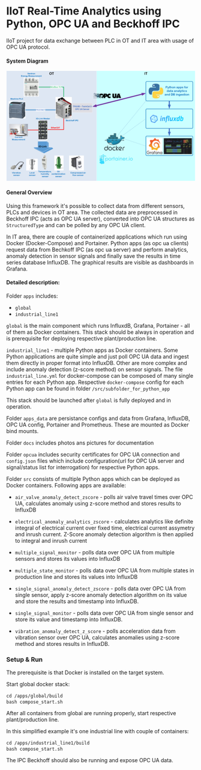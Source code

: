 # IIoT Real-Time Analytics using Python, OPC UA and Beckhoff IPC


IIoT project for data exchange between PLC in OT and IT area with usage of OPC UA protocol.  

#### System Diagram
![System Architecture](./docs/IIoT-opcua-tc3.png)

#### General Overview
Using this framework it's possible to collect data from different sensors, PLCs and devices in OT area. The collected data are preprocessed in Beckhoff IPC (acts as OPC UA server), converted into OPC UA structures as `StructuredType` and can be polled by any OPC UA client.

In IT area, there are couple of containerized  applications which run using Docker (Docker-Compose) and Portainer.
Python apps (as opc ua clients) request data from Bechkoff IPC (as opc ua server) and perform analytics, anomaly detection in sensor signals and finally save the results in time series database InfluxDB. 
The graphical results are visible as dashboards in Grafana.


#### Detailed description:
Folder `apps` includes:
* `global`
* `industrial_line1`

`global` is the main component which runs InfluxdB, Grafana, Portainer - all of them as Docker containers. This stack should be always in operation and is prerequisite for deploying respective plant/production line.  

`industrial_line1`  - multiple Python apps as Docker containers. Some Python applications are quite simple and just poll OPC UA data and ingest them directly in proper format into InfluxDB. Other are more complex and include anomaly detection (z-score method) on sensor signals.
The file `industrial_line.yml` for docker-compose can be composed of many single entries for each Python app. Respective `docker-compose` config for each Python app can be found in folder  `/src/subfolder_for_python_app`   

This stack should be launched after `global` is fully deployed and in operation.

Folder `apps_data` are persistance configs and data from Grafana, InfluxDB, OPC UA config, Portainer and Prometheus. These are mounted as Docker bind mounts.

Folder `docs` includes photos ans pictures for documentation

Folder `opcua` includes security certificates for OPC UA connection and `config.json` files which include configuration(url for OPC UA server and signal/status list for interrogation) for respective Python apps. 

Folder `src` consists of multiple Python apps which can be deployed as Docker containers. Following apps are available:

* `air_valve_anomaly_detect_zscore` - polls air valve travel times over OPC UA, calculates anomaly using z-score method and stores results to InfluxDB
* `electrical_anomaly_analytics_zscore` - 
calculates analytics like definite integral of electrical current over fixed time, electrical current assymetry and inrush current. Z-Score anomaly detection algorithm is then applied to integral and inrush current 

* `multiple_signal_monitor` - 
polls data over OPC UA from multiple sensors and stores its values into InfluxDB

* `multiple_state_monitor` - 
polls data over OPC UA from multiple states in production line and stores its values into InfluxDB

* `single_signal_anomaly_detect_zscore` - polls data over OPC UA from single sensor, apply z-score anomaly detection algorithm on its value and store the results and timestamp into InfluxDB.

* `single_signal_monitor` - polls data over OPC UA from single sensor and store its value and timestamp into InfluxDB.

* `vibration_anomaly_detect_z_score` - polls acceleration data from vibration sensor over OPC UA, calculates anomalies using z-score method and stores results in InfluxDB.


### Setup & Run
The prerequisite is that Docker is installed on the target system.

Start global docker stack:
```
cd /apps/global/build
bash compose_start.sh
```
After all containers from global are running properly, start respective plant/production line. 

In this simplified example it's one industrial line with couple of containers:

```
cd /apps/industrial_line1/build
bash compose_start.sh
```

The IPC Beckhoff should also be running and expose OPC UA data.

